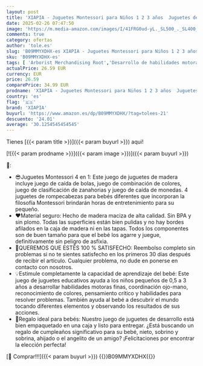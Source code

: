 ```yaml
---
layout: post
title: 'XIAPIA - Juguetes Montessori para Niños 1 2 3 años  Juguetes de madera Educativos para Bebés 6 Meses niña niños  Juguete de Clasificación Zanahorias  Juegos de pelota  Regalo Bebe 1 Año de Cumpleaños Navidad'
date: 2025-02-26 07:47:50
image: 'https://m.media-amazon.com/images/I/41FRG0ud-yL._SL500_._SL400_.jpg'
comments: true
category: ofertas
author: 'tole.es'
slug: 'B09MMYXDHX-es XIAPIA - Juguetes Montessori para Niños 1 2 3 años...'
sku: 'B09MMYXDHX-es'
tags: [ 'Arborist Merchandising Root','Desarrollo de habilidades motoras','Juguetes','Juguetes para Bebés y primera infancia','Juguetes para apilar y encajar','Juguetes y juegos','Juguetes y juegos de aprendizaje y educación','Montessori','Puzzles y rompecabezas','Self Service','Special Features Stores','b6d17eda-2c26-45ed-a098-453a9f96e839_0','b6d17eda-2c26-45ed-a098-453a9f96e839_6401','navidad','xiapia','🇪🇸', ]
actualPrice: 26.59 EUR
currency: EUR
price: 26.59
comparePrice: 34.99 EUR
prodname: 'XIAPIA - Juguetes Montessori para Niños 1 2 3 años  Juguetes de madera Educativos para Bebés 6 Meses niña niños  Juguete de Clasificación Zanahorias  Juegos de pelota  Regalo Bebe 1 Año de Cumpleaños Navidad'
country: 'es'
flag: '🇪🇸'
brand: 'XIAPIA'
buyurl: 'https://www.amazon.es/dp/B09MMYXDHX/?tag=tolees-21'
descuento: '24.01'
average: '30.1254545454545'
---
```


Tienes [{{< param title >}}]({{< param buyurl >}}) aqui!

[![{{< param prodname >}}]({{< param image >}})]({{< param buyurl >}})

🔎:

- 😎Juguetes Montessori 4 en 1: Este juego de juguetes de madera incluye juego de caída de bolas, juego de combinación de colores, juego de clasificación de zanahorias y juego de caída de monedas. 4 juguetes de rompecabezas para bebés diferentes que incorporan la filosofía Montessori brindarán horas de entretenimiento para su pequeño.
- ❤️Material seguro: Hecho de madera maciza de alta calidad. Sin BPA y sin plomo. Todas las superficies están bien pulidas y no hay bordes afilados en la caja de madera ni en las tapas. Todos los componentes son de buen tamaño para que el bebé los agarre y juegue, definitivamente sin peligro de asfixia.
- 💎QUEREMOS QUE ESTÉS 100 % SATISFECHO: Reembolso completo sin problemas si no te sientes satisfecho en los primeros 30 días después de recibir el artículo. Cualquier problema, no dude en ponerse en contacto con nosotros.
- 💡Estimule completamente la capacidad de aprendizaje del bebé: Este juego de juguetes educativos ayuda a los niños pequeños de 0,5 a 3 años a desarrollar habilidades motoras finas, coordinación ojo-mano, reconocimiento de colores, pensamiento crítico y habilidades para resolver problemas. También ayuda al bebé a descubrir el mundo tocando diferentes elementos y observando los resultados de sus acciones.
- 🎁Regalo ideal para bebés: Nuestro juego de juguetes de desarrollo está bien empaquetado en una caja y listo para entregar. ¿Está buscando un regalo de cumpleaños significativo para su bebé, nieto, sobrino y sobrina, ahijado o el angelito de un amigo? ¡Felicitaciones por encontrar la elección perfecta!

[🛒 Comprar!!!]({{< param buyurl >}})
{{<world>}}B09MMYXDHX{{</world>}}
